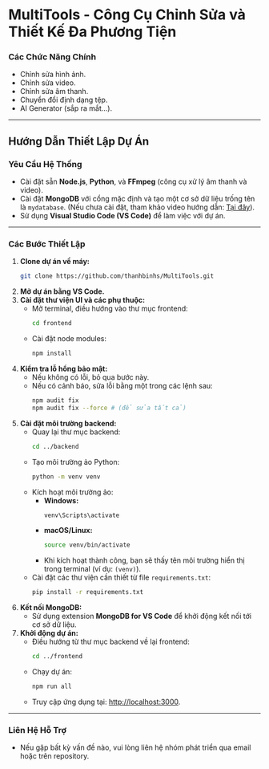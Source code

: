 # MultiTools - Công Cụ Chỉnh Sửa và Thiết Kế Đa Phương Tiện

### **Các Chức Năng Chính**

- Chỉnh sửa hình ảnh.
- Chỉnh sửa video.
- Chỉnh sửa âm thanh.
- Chuyển đổi định dạng tệp.
- AI Generator (sắp ra mắt...).

---

## **Hướng Dẫn Thiết Lập Dự Án**

### **Yêu Cầu Hệ Thống**

- Cài đặt sẵn **Node.js**, **Python**, và **FFmpeg** (công cụ xử lý âm thanh và video).
- Cài đặt **MongoDB** với cổng mặc định và tạo một cơ sở dữ liệu trống tên là `mydatabase`. (Nếu chưa cài đặt, tham khảo video hướng dẫn: [Tại đây](https://www.youtube.com/watch?v=RmPp69cwNgg)).
- Sử dụng **Visual Studio Code (VS Code)** để làm việc với dự án.

---

### **Các Bước Thiết Lập**

1. **Clone dự án về máy:**
   ```bash
   git clone https://github.com/thanhbinhs/MultiTools.git
   ```
2. **Mở dự án bằng VS Code.**
3. **Cài đặt thư viện UI và các phụ thuộc:**
   - Mở terminal, điều hướng vào thư mục frontend:
     ```bash
     cd frontend
     ```
   - Cài đặt node modules:
     ```bash
     npm install
     ```
4. **Kiểm tra lỗ hổng bảo mật:**
   - Nếu không có lỗi, bỏ qua bước này.
   - Nếu có cảnh báo, sửa lỗi bằng một trong các lệnh sau:
     ```bash
     npm audit fix
     npm audit fix --force # (để sửa tất cả)
     ```
5. **Cài đặt môi trường backend:**
   - Quay lại thư mục backend:
     ```bash
     cd ../backend
     ```
   - Tạo môi trường ảo Python:
     ```bash
     python -m venv venv
     ```
   - Kích hoạt môi trường ảo:
     - **Windows:**
       ```bash
       venv\Scripts\activate
       ```
     - **macOS/Linux:**
       ```bash
       source venv/bin/activate
       ```
     - Khi kích hoạt thành công, bạn sẽ thấy tên môi trường hiển thị trong terminal (ví dụ: `(venv)`).
   - Cài đặt các thư viện cần thiết từ file `requirements.txt`:
     ```bash
     pip install -r requirements.txt
     ```
6. **Kết nối MongoDB:**
   - Sử dụng extension **MongoDB for VS Code** để khởi động kết nối tới cơ sở dữ liệu.
7. **Khởi động dự án:**
   - Điều hướng từ thư mục backend về lại frontend:
     ```bash
     cd ../frontend
     ```
   - Chạy dự án:
     ```bash
     npm run all
     ```
   - Truy cập ứng dụng tại: [http://localhost:3000](http://localhost:3000).

---

### **Liên Hệ Hỗ Trợ**

- Nếu gặp bất kỳ vấn đề nào, vui lòng liên hệ nhóm phát triển qua email hoặc trên repository.
